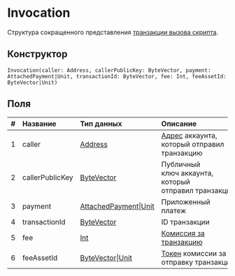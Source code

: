 # Invocation

Структура сокращенного представления [транзакции вызова скрипта](/blockchain/transaction-type/invoke-script-transaction.md).

## Конструктор

``` ride
Invocation(caller: Address, callerPublicKey: ByteVector, payment: AttachedPayment|Unit, transactionId: ByteVector, fee: Int, feeAssetId: ByteVector|Unit)
```

## Поля

|   #   | Название | Тип данных | Описание |
| :--- | :--- | :--- | :--- |
| 1 | caller | [Address](/ride/structures/common-structures/address.md) | [Адрес](/blockchain/address.md) аккаунта, который отправил транзакцию |
| 2 | callerPublicKey | [ByteVector](/ride/data-types/byte-vector.md) | Публичный ключ аккаунта, который отправил транзакцию |
| 3 | payment | [AttachedPayment](/ride/structures/common-structures/attached-payment.md)&#124;[Unit](/ride/data-types/unit.md) | Приложенный платеж |
| 4 | transactionId | [ByteVector](/ride/data-types/byte-vector.md) | ID транзакции |
| 5 | fee | [Int](/ride/data-types/int.md) | [Комиссия за транзакцию](/blockchain/transaction-fee.md) |
| 6 | feeAssetId | [ByteVector](/ride/data-types/byte-vector.md)&#124;[Unit](/ride/data-types/unit.md) | [Токен](/blockchain/token.md) комиссии за отправку транзакции |
